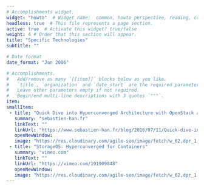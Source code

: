 ```yaml
---
# Accomplishments widget.
widget: "howto"  # Widget name:  common, howto perspective, reading, cd-with-jenkins-and-docker  etc
headless: true  # This file represents a page section.
active: true  # Activate this widget? true/false
weight: 4 # Order that this section will appear.
title: "Specific Technologies"
subtitle: ""

# Date format
date_format: "Jan 2006"

# Accomplishments.
#   Add/remove as many `[[item]]` blocks below as you like.
#   `title`, `organization` and `date_start` are the required parameters.
#   Leave other parameters empty if not required.
#   Begin/end multi-line descriptions with 3 quotes `"""`.
item:
smallItem: 
 - title: "Quick Dive into Hyperconverged Architecture with OpenStack and Ceph"
   summary: "sebastien-han.fr"
   linkText: ""
   linkUrl: "https://www.sebastien-han.fr/blog/2016/07/11/Quick-dive-into-hyperconverged-architecture-with-OpenStack-and-Ceph/"
   openNewWindow: 
   image: "https://res.cloudinary.com/agile-seo/image/fetch/w_62,dpr_1.0,d_blank_am8gzx.png/https%3A%2F%2Flogo.clearbit.com%2Fsebastien-han.fr%3Fsize%3D250"  
 - title: "StorageOS: Hyperconverged for Containers"
   summary: "vimeo.com"
   linkText: ""
   linkUrl: "https://vimeo.com/191909848"
   openNewWindow: 
   image: "https://res.cloudinary.com/agile-seo/image/fetch/w_62,dpr_1.0,d_blank_am8gzx.png/https%3A%2F%2Flogo.clearbit.com%2Fvimeo.com%3Fsize%3D250"  
---
```

